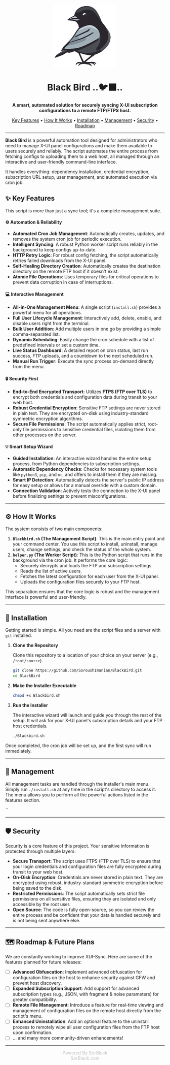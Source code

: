 <div align="center">

<div align="center">
  <img height="200"src="Photo\blackbird.png"/>
</div>

<h1> Black Bird ..🐦‍⬛.. </h1>

<p>
  <strong>A smart, automated solution for securely syncing X-UI subscription configurations to a remote FTP/FTPS host.</strong>
</p>

<p>
  <a href="#-key-features">Key Features</a> •
  <a href="#-how-it-works">How It Works</a> •
  <a href="#-installation">Installation</a> •
  <a href="#-management">Management</a> •
  <a href="#-security">Security</a> •
  <a href="#️-roadmap--future-plans">Roadmap</a>
</p>

</div>

---

**Black Bird** is a powerful automation tool designed for administrators who need to manage X-UI panel configurations and make them available to users securely and reliably. The script automates the entire process from fetching configs to uploading them to a web host, all managed through an interactive and user-friendly command-line interface.

It handles everything: dependency installation, credential encryption, subscription URL setup, user management, and automated execution via cron job.

## ✨ Key Features

This script is more than just a sync tool; it's a complete management suite.

#### ⚙️ Automation & Reliability
* **Automated Cron Job Management**: Automatically creates, updates, and removes the system cron job for periodic execution.
* **Intelligent Syncing**: A robust Python worker script runs reliably in the background to keep configs up-to-date.
* **HTTP Retry Logic**: For robust config fetching, the script automatically retries failed downloads from the X-UI panel.
* **Self-Healing Directory Creation**: Automatically creates the destination directory on the remote FTP host if it doesn't exist.
* **Atomic File Operations**: Uses temporary files for critical operations to prevent data corruption in case of interruptions.

#### 💻 Interactive Management
* **All-in-One Management Menu**: A single script (`install.sh`) provides a powerful menu for all operations.
* **Full User Lifecycle Management**: Interactively add, delete, enable, and disable users right from the terminal.
* **Bulk User Addition**: Add multiple users in one go by providing a simple comma-separated list.
* **Dynamic Scheduling**: Easily change the cron schedule with a list of predefined intervals or set a custom time.
* **Live Status Dashboard**: A detailed report on cron status, last run success, FTP uploads, and a countdown to the next scheduled run.
* **Manual Run Trigger**: Execute the sync process on-demand directly from the menu.

#### 🔒 Security First
* **End-to-End Encrypted Transport**: Utilizes **FTPS (FTP over TLS)** to encrypt both credentials and configuration data during transit to your web host.
* **Robust Credential Encryption**: Sensitive FTP settings are never stored in plain text. They are encrypted on-disk using industry-standard symmetric encryption algorithms.
* **Secure File Permissions**: The script automatically applies strict, root-only file permissions to sensitive credential files, isolating them from other processes on the server.

#### 💡 Smart Setup Wizard
* **Guided Installation**: An interactive wizard handles the entire setup process, from Python dependencies to subscription settings.
* **Automatic Dependency Checks**: Checks for necessary system tools like `python3`, `pip`, and `nc`, and offers to install them if they are missing.
* **Smart IP Detection**: Automatically detects the server's public IP address for easy setup or allows for a manual override with a custom domain.
* **Connection Validation**: Actively tests the connection to the X-UI panel before finalizing settings to prevent misconfigurations.

---

## ⚙️ How It Works

The system consists of two main components:

1.  **`Blackbird.sh` (The Management Script)**: This is the main entry point and your command center. You use this script to install, uninstall, manage users, change settings, and check the status of the whole system.
2.  **`helper.py` (The Worker Script)**: This is the Python script that runs in the background via the cron job. It performs the core logic:
    * Securely decrypts and loads the FTP and subscription settings.
    * Reads the list of active users.
    * Fetches the latest configuration for each user from the X-UI panel.
    * Uploads the configuration files securely to your FTP host.

This separation ensures that the core logic is robust and the management interface is powerful and user-friendly.

---

## 🚀 Installation

Getting started is simple. All you need are the script files and a server with `git` installed.

1.  **Clone the Repository**

    Clone this repository to a location of your choice on your server (e.g., `/root/source`).

    ```bash
    git clone https://github.com/SoroushImanian/BlackBird.git
    cd BlackBird
    ```

2.  **Make the Installer Executable**

    ```bash
    chmod +x Blackbird.sh
    ```

3.  **Run the Installer**

    The interactive wizard will launch and guide you through the rest of the setup. It will ask for your X-UI panel's subscription details and your FTP host credentials.

    ```bash
    ./Blackbird.sh
    ```

Once completed, the cron job will be set up, and the first sync will run immediately.

---

## 🔧 Management

All management tasks are handled through the installer's main menu. Simply run `./install.sh` at any time in the script's directory to access it. The menu allows you to perform all the powerful actions listed in the features section.

``

---

## 🛡️ Security

Security is a core feature of this project. Your sensitive information is protected through multiple layers:

* **Secure Transport**: The script uses FTPS (FTP over TLS) to ensure that your login credentials and configuration files are fully encrypted during transit to your web host.
* **On-Disk Encryption**: Credentials are never stored in plain text. They are encrypted using robust, industry-standard symmetric encryption before being saved to the disk.
* **Restricted Permissions**: The script automatically sets strict file permissions on all sensitive files, ensuring they are isolated and only accessible by the root user.
* **Open Source**: The code is fully open-source, so you can review the entire process and be confident that your data is handled securely and is not being sent anywhere else.

---

## 🗺️ Roadmap & Future Plans

We are constantly working to improve XUI-Sync. Here are some of the features planned for future releases:

- [ ] **Advanced Obfuscation**: Implement advanced obfuscation for configuration files on the host to enhance security against GFW and prevent host discovery.
- [ ] **Expanded Subscription Support**: Add support for advanced subscription types (e.g., JSON, with fragment & noise parameters) for greater compatibility.
- [ ] **Remote File Management**: Introduce a feature for real-time viewing and management of configuration files on the remote host directly from the script's menu.
- [ ] **Enhanced Uninstallation**: Add an optional feature to the uninstall process to remotely wipe all user configuration files from the FTP host upon confirmation.
- [ ] ... and many more community-driven enhancements!

---

<div align="center">
  <font color="silver">
    Powered By SorBlack
    <br>
      SorBlack.com
  </font>
</div>
